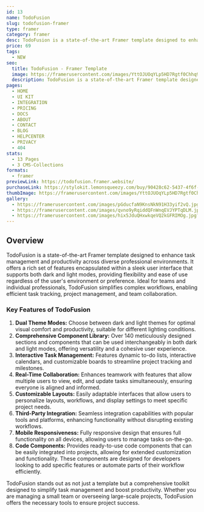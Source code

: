 ```yaml
---
id: 13
name: TodoFusion
slug: todofusion-framer
type: framer
category: framer
desc: TodoFusion is a state-of-the-art Framer template designed to enhance task management and productivity across diverse professional environments.
price: 69
tags:
  - NEW
seo:
  title: TodoFusion - Framer Template
  image: https://framerusercontent.com/images/YttOJUOqYLp5HD7Rgtf0Chhq9Q.jpg?scale-down-to=1024
  description: TodoFusion is a state-of-the-art Framer template designed to enhance task management and productivity across diverse professional environments.
pages:
  - HOME
  - UI KIT
  - INTEGRATION
  - PRICING
  - DOCS
  - ABOUT
  - CONTACT
  - BLOG
  - HELPCENTER
  - PRIVACY
  - 404
stats:
  - 13 Pages
  - 3 CMS-Collections
formats:
  - framer
previewLink: https://todofusion.framer.website/
purchaseLink: https://stylokit.lemonsqueezy.com/buy/90428c62-5437-4f6f-9758-5db5fb3f9746
thumbImage: https://framerusercontent.com/images/YttOJUOqYLp5HD7Rgtf0Chhq9Q.jpg?scale-down-to=1024
gallery:
  - https://framerusercontent.com/images/pGducfaN9KnsNkN91H33yif2vQ.jpg?scale-down-to=1024
  - https://framerusercontent.com/images/qvno9yRqiddQFnWnqEVJYPTqDLM.jpg?scale-down-to=1024
  - https://framerusercontent.com/images/hix5JduQHxwkqeVQ2kGFRIMOg.jpg?scale-down-to=1024
---
```


## Overview

TodoFusion is a state-of-the-art Framer template designed to enhance task management and productivity across diverse professional environments. It offers a rich set of features encapsulated within a sleek user interface that supports both dark and light modes, providing flexibility and ease of use regardless of the user's environment or preference. Ideal for teams and individual professionals, TodoFusion simplifies complex workflows, enabling efficient task tracking, project management, and team collaboration.

### Key Features of TodoFusion

1.  **Dual Theme Modes:** Choose between dark and light themes for optimal visual comfort and productivity, suitable for different lighting conditions.
2.  **Comprehensive Component Library:** Over 140 meticulously designed sections and components that can be used interchangeably in both dark and light modes, offering versatility and a cohesive user experience.
3.  **Interactive Task Management:** Features dynamic to-do lists, interactive calendars, and customizable boards to streamline project tracking and milestones.
4.  **Real-Time Collaboration:** Enhances teamwork with features that allow multiple users to view, edit, and update tasks simultaneously, ensuring everyone is aligned and informed.
5.  **Customizable Layouts:** Easily adaptable interfaces that allow users to personalize layouts, workflows, and display settings to meet specific project needs.
6.  **Third-Party Integration:** Seamless integration capabilities with popular tools and platforms, enhancing functionality without disrupting existing workflows.
7.  **Mobile Responsiveness:** Fully responsive design that ensures full functionality on all devices, allowing users to manage tasks on-the-go.
8.  **Code Components:** Provides ready-to-use code components that can be easily integrated into projects, allowing for extended customization and functionality. These components are designed for developers looking to add specific features or automate parts of their workflow efficiently.

TodoFusion stands out as not just a template but a comprehensive toolkit designed to simplify task management and boost productivity. Whether you are managing a small team or overseeing large-scale projects, TodoFusion offers the necessary tools to ensure project success.
